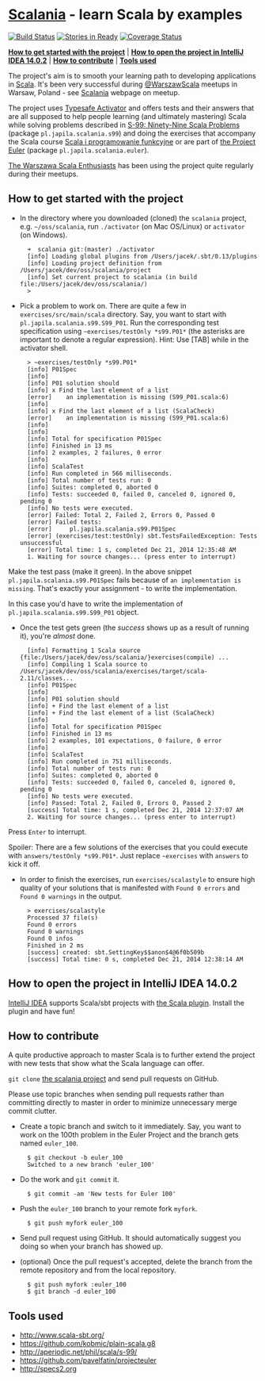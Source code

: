 # [Scalania](http://scalania.pl) - learn Scala by examples

[![Build Status](https://travis-ci.org/jaceklaskowski/scalania.svg?branch=master)](https://travis-ci.org/jaceklaskowski/scalania)
[![Stories in Ready](https://badge.waffle.io/jaceklaskowski/scalania.png?label=ready&title=Ready)](https://waffle.io/jaceklaskowski/scalania)
[![Coverage Status](https://img.shields.io/coveralls/jaceklaskowski/scalania.svg)](https://coveralls.io/r/jaceklaskowski/scalania)

**[How to get started with the project](#how-to-get-started-with-the-project)** |
**[How to open the project in IntelliJ IDEA 14.0.2](#how-to-open-the-project-in-intellij-idea-1402)** |
**[How to contribute](#how-to-contribute)** |
**[Tools used](#tools-used)**

The project's aim is to smooth your learning path to developing applications in [Scala](http://scala-lang.org).
It's been very successful during [@WarszawScala](https://twitter.com/WarszawScaLa/) meetups in Warsaw, Poland - see [Scalania](http://scalania.pl) webpage on meetup.

The project uses [Typesafe Activator](http://typesafe.com/activator) and offers tests and their answers that are all supposed to help
people learning (and ultimately mastering) Scala while solving problems described in [S-99: Ninety-Nine Scala Problems](http://aperiodic.net/phil/scala/s-99/) (package `pl.japila.scalania.s99`) and doing the exercises that accompany the Scala course [Scala i programowanie funkcyjne](http://www.grzegorzbalcerek.net/scalafp.html) or are part of [the Project Euler](http://projecteuler.net/problems) (package `pl.japila.scalania.euler`).

[The Warszawa Scala Enthusiasts](http://warsawscala.pl/) has been using the project quite regularly during their meetups.

## How to get started with the project
* In the directory where you downloaded (cloned) the `scalania` project, e.g. `~/oss/scalania`, run `./activator` (on Mac OS/Linux)
or `activator` (on Windows).

        ➜  scalania git:(master) ./activator
        [info] Loading global plugins from /Users/jacek/.sbt/0.13/plugins
        [info] Loading project definition from /Users/jacek/dev/oss/scalania/project
        [info] Set current project to scalania (in build file:/Users/jacek/dev/oss/scalania/)
        >

* Pick a problem to work on. There are quite a few in `exercises/src/main/scala` directory.
Say, you want to start with `pl.japila.scalania.s99.S99_P01`. Run the corresponding test specification using `~exercises/testOnly *s99.P01*` (the asterisks are important to denote a regular expression).
Hint: Use [TAB] while in the activator shell.

        > ~exercises/testOnly *s99.P01*
        [info] P01Spec
        [info]
        [info] P01 solution should
        [info] x Find the last element of a list
        [error]    an implementation is missing (S99_P01.scala:6)
        [info]
        [info] x Find the last element of a list (ScalaCheck)
        [error]    an implementation is missing (S99_P01.scala:6)
        [info]
        [info]
        [info] Total for specification P01Spec
        [info] Finished in 13 ms
        [info] 2 examples, 2 failures, 0 error
        [info]
        [info] ScalaTest
        [info] Run completed in 566 milliseconds.
        [info] Total number of tests run: 0
        [info] Suites: completed 0, aborted 0
        [info] Tests: succeeded 0, failed 0, canceled 0, ignored 0, pending 0
        [info] No tests were executed.
        [error] Failed: Total 2, Failed 2, Errors 0, Passed 0
        [error] Failed tests:
        [error] 	pl.japila.scalania.s99.P01Spec
        [error] (exercises/test:testOnly) sbt.TestsFailedException: Tests unsuccessful
        [error] Total time: 1 s, completed Dec 21, 2014 12:35:48 AM
        1. Waiting for source changes... (press enter to interrupt)

Make the test pass (make it green). In the above snippet `pl.japila.scalania.s99.P01Spec` fails because of `an implementation is missing`.
That's exactly your assignment - to write the implementation.

In this case you'd have to write the implementation of `pl.japila.scalania.s99.S99_P01` object.

* Once the test gets green (the *success* shows up as a result of running it), you're *almost* done.

        [info] Formatting 1 Scala source {file:/Users/jacek/dev/oss/scalania/}exercises(compile) ...
        [info] Compiling 1 Scala source to /Users/jacek/dev/oss/scalania/exercises/target/scala-2.11/classes...
        [info] P01Spec
        [info]
        [info] P01 solution should
        [info] + Find the last element of a list
        [info] + Find the last element of a list (ScalaCheck)
        [info]
        [info] Total for specification P01Spec
        [info] Finished in 13 ms
        [info] 2 examples, 101 expectations, 0 failure, 0 error
        [info]
        [info] ScalaTest
        [info] Run completed in 751 milliseconds.
        [info] Total number of tests run: 0
        [info] Suites: completed 0, aborted 0
        [info] Tests: succeeded 0, failed 0, canceled 0, ignored 0, pending 0
        [info] No tests were executed.
        [info] Passed: Total 2, Failed 0, Errors 0, Passed 2
        [success] Total time: 1 s, completed Dec 21, 2014 12:37:07 AM
        2. Waiting for source changes... (press enter to interrupt)

Press `Enter` to interrupt.

Spoiler: There are a few solutions of the exercises that you could execute with `answers/testOnly *s99.P01*`.
Just replace `~exercises` with `answers` to kick it off.

* In order to finish the exercises, run `exercises/scalastyle` to ensure high quality of your solutions that is 
manifested with `Found 0 errors` and `Found 0 warnings` in the output.

        > exercises/scalastyle
        Processed 37 file(s)
        Found 0 errors
        Found 0 warnings
        Found 0 infos
        Finished in 2 ms
        [success] created: sbt.SettingKey$$anon$4@6f0b509b
        [success] Total time: 0 s, completed Dec 21, 2014 12:38:14 AM

## How to open the project in IntelliJ IDEA 14.0.2

[IntelliJ IDEA](http://www.jetbrains.com/idea/) supports Scala/sbt projects with [the Scala plugin](http://plugins.jetbrains.com/plugin/?id=1347).
Install the plugin and have fun!

## How to contribute

A quite productive approach to master Scala is to further extend the project with new tests that show what the Scala language can offer.

`git clone` [the scalania project](https://github.com/jaceklaskowski/scalania) and send pull requests on GitHub.

Please use topic branches when sending pull requests rather than committing directly to master in order to minimize unnecessary merge commit clutter.

* Create a topic branch and switch to it immediately. Say, you want to work on the 100th problem in the Euler Project and the branch gets named `euler_100`.

        $ git checkout -b euler_100
        Switched to a new branch 'euler_100'

* Do the work and `git commit` it.

        $ git commit -am 'New tests for Euler 100'

* Push the `euler_100` branch to your remote fork `myfork`.

        $ git push myfork euler_100

* Send pull request using GitHub. It should automatically suggest you doing so when your branch has showed up.

* (optional) Once the pull request's accepted, delete the branch from the remote repository and from the local repository.

        $ git push myfork :euler_100
        $ git branch -d euler_100

## Tools used

* http://www.scala-sbt.org/
* https://github.com/kobmic/plain-scala.g8
* http://aperiodic.net/phil/scala/s-99/
* https://github.com/pavelfatin/projecteuler
* http://specs2.org
